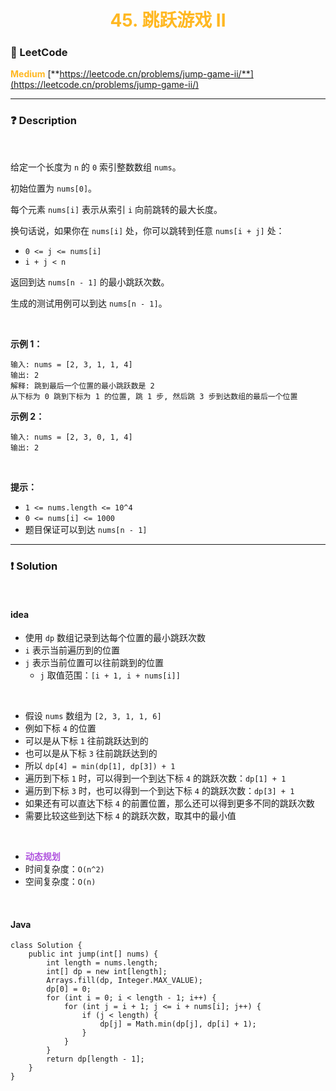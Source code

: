 <h1 style="text-align: center;"> <span style="color: #FFB822;">45. 跳跃游戏 II</span> </h1>

### 🚀 LeetCode

<base target="_blank">

<span style="color: #FFB822;">**Medium**</span> [**https://leetcode.cn/problems/jump-game-ii/**](https://leetcode.cn/problems/jump-game-ii/)

---

### ❓ Description

<br/>

给定一个长度为 `n` 的 `0` 索引整数数组 `nums`。

初始位置为 `nums[0]`。

每个元素 `nums[i]` 表示从索引 `i` 向前跳转的最大长度。

换句话说，如果你在 `nums[i]` 处，你可以跳转到任意 `nums[i + j]` 处：

* `0 <= j <= nums[i] `
* `i + j < n`

返回到达 `nums[n - 1]` 的最小跳跃次数。

生成的测试用例可以到达 `nums[n - 1]`。

<br/>

**示例 1：**

```
输入: nums = [2, 3, 1, 1, 4]
输出: 2
解释: 跳到最后一个位置的最小跳跃数是 2
从下标为 0 跳到下标为 1 的位置, 跳 1 步, 然后跳 3 步到达数组的最后一个位置
```

**示例 2：**

```
输入: nums = [2, 3, 0, 1, 4]
输出: 2
```

<br/>

**提示：**

* `1 <= nums.length <= 10^4`
* `0 <= nums[i] <= 1000`
* 题目保证可以到达 `nums[n - 1]`

---

### ❗ Solution

<br/>

#### idea

* 使用 `dp` 数组记录到达每个位置的最小跳跃次数
* `i` 表示当前遍历到的位置
* `j` 表示当前位置可以往前跳到的位置
    * `j` 取值范围：`[i + 1, i + nums[i]]`

<br/>

* 假设 `nums` 数组为 `[2, 3, 1, 1, 6]`
* 例如下标 `4` 的位置
* 可以是从下标 `1` 往前跳跃达到的
* 也可以是从下标 `3` 往前跳跃达到的
* 所以 `dp[4] = min(dp[1], dp[3]) + 1`
* 遍历到下标 `1` 时，可以得到一个到达下标 `4` 的跳跃次数：`dp[1] + 1`
* 遍历到下标 `3` 时，也可以得到一个到达下标 `4` 的跳跃次数：`dp[3] + 1`
* 如果还有可以直达下标 `4` 的前置位置，那么还可以得到更多不同的跳跃次数
* 需要比较这些到达下标 `4` 的跳跃次数，取其中的最小值

<br/>

* <span style="color: #AF52DE;">**动态规划**</span>
* 时间复杂度：`O(n^2)`
* 空间复杂度：`O(n)`

<br/>

#### Java

```
class Solution {
    public int jump(int[] nums) {
        int length = nums.length;
        int[] dp = new int[length];
        Arrays.fill(dp, Integer.MAX_VALUE);
        dp[0] = 0;
        for (int i = 0; i < length - 1; i++) {
            for (int j = i + 1; j <= i + nums[i]; j++) {
                if (j < length) {
                    dp[j] = Math.min(dp[j], dp[i] + 1);
                }
            }
        }
        return dp[length - 1];
    }
}
```
